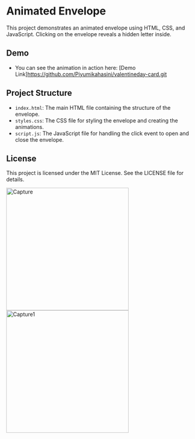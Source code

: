 # Animated Envelope
This project demonstrates an animated envelope using HTML, CSS, and JavaScript. Clicking on the envelope reveals a hidden letter inside.

## Demo
- You can see the animation in action here: [Demo Link]https://github.com/Piyumikahasini/valentineday-card.git

## Project Structure
- `index.html`: The main HTML file containing the structure of the envelope.
- `styles.css`: The CSS file for styling the envelope and creating the animations.
- `script.js`: The JavaScript file for handling the click event to open and close the envelope.

## License
This project is licensed under the MIT License. See the LICENSE file for details.


<img width="325" alt="Capture" src="https://github.com/Piyumikahasini/valentineday-card/assets/125721766/c226086e-2b80-4e67-a8ee-c8786c47f968">
<img width="325" alt="Capture1" src="https://github.com/Piyumikahasini/valentineday-card/assets/125721766/84401c70-4341-4526-8266-89be44633cc4">
